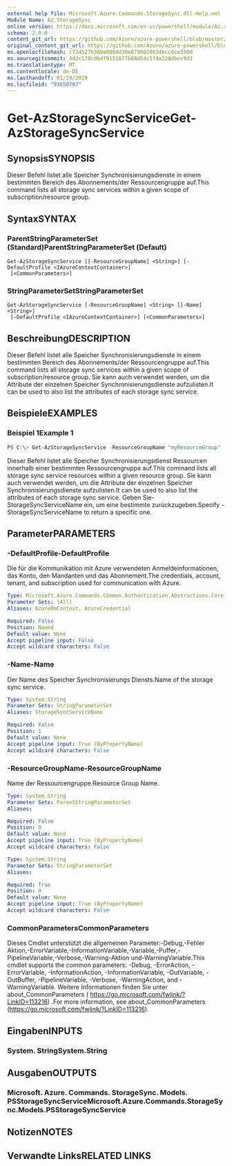 ```yaml
---
external help file: Microsoft.Azure.Commands.StorageSync.dll-Help.xml
Module Name: Az.StorageSync
online version: https://docs.microsoft.com/en-us/powershell/module/Az.storagesync/get-Azstoragesyncservice
schema: 2.0.0
content_git_url: https://github.com/Azure/azure-powershell/blob/master/src/StorageSync/StorageSync/help/Get-AzStorageSyncService.md
original_content_git_url: https://github.com/Azure/azure-powershell/blob/master/src/StorageSync/StorageSync/help/Get-AzStorageSyncService.md
ms.openlocfilehash: c724527b380e0004d30e0790024634bcc6ce550d
ms.sourcegitcommit: 4d2c178cd6df9151877b08d54c1f4a228dbec9d1
ms.translationtype: MT
ms.contentlocale: de-DE
ms.lasthandoff: 01/29/2020
ms.locfileid: "93658707"
---
```

# <span data-ttu-id="ec33f-101">Get-AzStorageSyncService</span><span class="sxs-lookup"><span data-stu-id="ec33f-101">Get-AzStorageSyncService</span></span>

## <span data-ttu-id="ec33f-102">Synopsis</span><span class="sxs-lookup"><span data-stu-id="ec33f-102">SYNOPSIS</span></span>
<span data-ttu-id="ec33f-103">Dieser Befehl listet alle Speicher Synchronisierungsdienste in einem bestimmten Bereich des Abonnements/der Ressourcengruppe auf.</span><span class="sxs-lookup"><span data-stu-id="ec33f-103">This command lists all storage sync services within a given scope of subscription/resource group.</span></span>

## <span data-ttu-id="ec33f-104">Syntax</span><span class="sxs-lookup"><span data-stu-id="ec33f-104">SYNTAX</span></span>

### <span data-ttu-id="ec33f-105">ParentStringParameterSet (Standard)</span><span class="sxs-lookup"><span data-stu-id="ec33f-105">ParentStringParameterSet (Default)</span></span>
```
Get-AzStorageSyncService [[-ResourceGroupName] <String>] [-DefaultProfile <IAzureContextContainer>]
 [<CommonParameters>]
```

### <span data-ttu-id="ec33f-106">StringParameterSet</span><span class="sxs-lookup"><span data-stu-id="ec33f-106">StringParameterSet</span></span>
```
Get-AzStorageSyncService [-ResourceGroupName] <String> [[-Name] <String>]
 [-DefaultProfile <IAzureContextContainer>] [<CommonParameters>]
```

## <span data-ttu-id="ec33f-107">Beschreibung</span><span class="sxs-lookup"><span data-stu-id="ec33f-107">DESCRIPTION</span></span>
<span data-ttu-id="ec33f-108">Dieser Befehl listet alle Speicher Synchronisierungsdienste in einem bestimmten Bereich des Abonnements/der Ressourcengruppe auf.</span><span class="sxs-lookup"><span data-stu-id="ec33f-108">This command lists all storage sync services within a given scope of subscription/resource group.</span></span> <span data-ttu-id="ec33f-109">Sie kann auch verwendet werden, um die Attribute der einzelnen Speicher Synchronisierungsdienste aufzulisten.</span><span class="sxs-lookup"><span data-stu-id="ec33f-109">It can be used to also list the attributes of each storage sync service.</span></span>

## <span data-ttu-id="ec33f-110">Beispiele</span><span class="sxs-lookup"><span data-stu-id="ec33f-110">EXAMPLES</span></span>

### <span data-ttu-id="ec33f-111">Beispiel 1</span><span class="sxs-lookup"><span data-stu-id="ec33f-111">Example 1</span></span>
```powershell
PS C:\> Get-AzStorageSyncService -ResourceGroupName "myResourceGroup"
```

<span data-ttu-id="ec33f-112">Dieser Befehl listet alle Speicher Synchronisierungsdienst Ressourcen innerhalb einer bestimmten Ressourcengruppe auf.</span><span class="sxs-lookup"><span data-stu-id="ec33f-112">This command lists all storage sync service resources within a given resource group.</span></span> <span data-ttu-id="ec33f-113">Sie kann auch verwendet werden, um die Attribute der einzelnen Speicher Synchronisierungsdienste aufzulisten.</span><span class="sxs-lookup"><span data-stu-id="ec33f-113">It can be used to also list the attributes of each storage sync service.</span></span> <span data-ttu-id="ec33f-114">Geben Sie-StorageSyncServiceName ein, um eine bestimmte zurückzugeben.</span><span class="sxs-lookup"><span data-stu-id="ec33f-114">Specify -StorageSyncServiceName to return a specific one.</span></span>

## <span data-ttu-id="ec33f-115">Parameter</span><span class="sxs-lookup"><span data-stu-id="ec33f-115">PARAMETERS</span></span>

### <span data-ttu-id="ec33f-116">-DefaultProfile</span><span class="sxs-lookup"><span data-stu-id="ec33f-116">-DefaultProfile</span></span>
<span data-ttu-id="ec33f-117">Die für die Kommunikation mit Azure verwendeten Anmeldeinformationen, das Konto, den Mandanten und das Abonnement.</span><span class="sxs-lookup"><span data-stu-id="ec33f-117">The credentials, account, tenant, and subscription used for communication with Azure.</span></span>

```yaml
Type: Microsoft.Azure.Commands.Common.Authentication.Abstractions.Core.IAzureContextContainer
Parameter Sets: (All)
Aliases: AzureRmContext, AzureCredential

Required: False
Position: Named
Default value: None
Accept pipeline input: False
Accept wildcard characters: False
```

### <span data-ttu-id="ec33f-118">-Name</span><span class="sxs-lookup"><span data-stu-id="ec33f-118">-Name</span></span>
<span data-ttu-id="ec33f-119">Der Name des Speicher Synchronisierungs Diensts.</span><span class="sxs-lookup"><span data-stu-id="ec33f-119">Name of the storage sync service.</span></span>

```yaml
Type: System.String
Parameter Sets: StringParameterSet
Aliases: StorageSyncServiceName

Required: False
Position: 1
Default value: None
Accept pipeline input: True (ByPropertyName)
Accept wildcard characters: False
```

### <span data-ttu-id="ec33f-120">-ResourceGroupName</span><span class="sxs-lookup"><span data-stu-id="ec33f-120">-ResourceGroupName</span></span>
<span data-ttu-id="ec33f-121">Name der Ressourcengruppe.</span><span class="sxs-lookup"><span data-stu-id="ec33f-121">Resource Group Name.</span></span>

```yaml
Type: System.String
Parameter Sets: ParentStringParameterSet
Aliases:

Required: False
Position: 0
Default value: None
Accept pipeline input: True (ByPropertyName)
Accept wildcard characters: False
```

```yaml
Type: System.String
Parameter Sets: StringParameterSet
Aliases:

Required: True
Position: 0
Default value: None
Accept pipeline input: True (ByPropertyName)
Accept wildcard characters: False
```

### <span data-ttu-id="ec33f-122">CommonParameters</span><span class="sxs-lookup"><span data-stu-id="ec33f-122">CommonParameters</span></span>
<span data-ttu-id="ec33f-123">Dieses Cmdlet unterstützt die allgemeinen Parameter:-Debug,-Fehler Aktion,-ErrorVariable,-InformationVariable,-Variable,-Puffer,-PipelineVariable,-Verbose,-Warning-Aktion und-WarningVariable.</span><span class="sxs-lookup"><span data-stu-id="ec33f-123">This cmdlet supports the common parameters: -Debug, -ErrorAction, -ErrorVariable, -InformationAction, -InformationVariable, -OutVariable, -OutBuffer, -PipelineVariable, -Verbose, -WarningAction, and -WarningVariable.</span></span> <span data-ttu-id="ec33f-124">Weitere Informationen finden Sie unter about_CommonParameters ( https://go.microsoft.com/fwlink/?LinkID=113216) .</span><span class="sxs-lookup"><span data-stu-id="ec33f-124">For more information, see about_CommonParameters (https://go.microsoft.com/fwlink/?LinkID=113216).</span></span>

## <span data-ttu-id="ec33f-125">Eingaben</span><span class="sxs-lookup"><span data-stu-id="ec33f-125">INPUTS</span></span>

### <span data-ttu-id="ec33f-126">System. String</span><span class="sxs-lookup"><span data-stu-id="ec33f-126">System.String</span></span>

## <span data-ttu-id="ec33f-127">Ausgaben</span><span class="sxs-lookup"><span data-stu-id="ec33f-127">OUTPUTS</span></span>

### <span data-ttu-id="ec33f-128">Microsoft. Azure. Commands. StorageSync. Models. PSStorageSyncService</span><span class="sxs-lookup"><span data-stu-id="ec33f-128">Microsoft.Azure.Commands.StorageSync.Models.PSStorageSyncService</span></span>

## <span data-ttu-id="ec33f-129">Notizen</span><span class="sxs-lookup"><span data-stu-id="ec33f-129">NOTES</span></span>

## <span data-ttu-id="ec33f-130">Verwandte Links</span><span class="sxs-lookup"><span data-stu-id="ec33f-130">RELATED LINKS</span></span>
